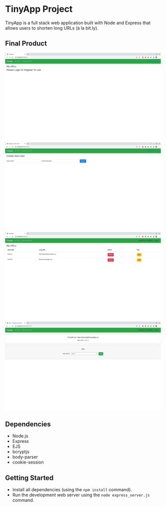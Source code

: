 # TinyApp Project

TinyApp is a full stack web application built with Node and Express that allows users to shorten long URLs (à la bit.ly).

## Final Product

!["My Urls when not logged in."](https://github.com/sifiwizard/tinyapp/blob/main/docs/Default%20My%20Urls.png)
!["Register for new users."](https://github.com/sifiwizard/tinyapp/blob/main/docs/Register.png)
!["Url page when logged in."](https://github.com/sifiwizard/tinyapp/blob/main/docs/Urls%20of%20user.png)
!["Editing page of tinyUrl."](https://github.com/sifiwizard/tinyapp/blob/main/docs/Edit%20url.png)

## Dependencies

- Node.js
- Express
- EJS
- bcryptjs
- body-parser
- cookie-session


## Getting Started

- Install all dependencies (using the `npm install` command).
- Run the development web server using the `node express_server.js` command.